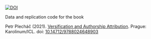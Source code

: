 [![DOI](https://zenodo.org/badge/DOI/10.5281/zenodo.4555251.svg)](https://doi.org/10.5281/zenodo.4555251)

Data and replication code for the book

Petr Plecháč (2021). [Versification and Authorship Attribution](https://versologie.cz/versification-authorship/). Prague: Karolinum/ICL. doi: [10.14712/9788024648903](https://doi.org/10.14712/9788024648903)

